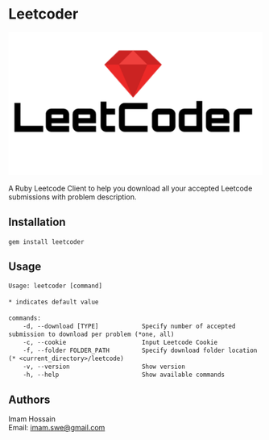 # Leetcoder
<!-- ![Leetcoder](/spec/cassettes/leetcoder.png) -->
<img src="/spec/cassettes/leet_coder.png" alt="leetcoder"/>

A Ruby Leetcode Client to help you download all your accepted Leetcode submissions with problem description.

## Installation

```
gem install leetcoder
```

## Usage

```
Usage: leetcoder [command]

* indicates default value

commands:
    -d, --download [TYPE]            Specify number of accepted submission to download per problem (*one, all)
    -c, --cookie                     Input Leetcode Cookie
    -f, --folder FOLDER_PATH         Specify download folder location (* <current_directory>/leetcode)
    -v, --version                    Show version
    -h, --help                       Show available commands
```

## Authors
Imam Hossain <br>
Email: imam.swe@gmail.com